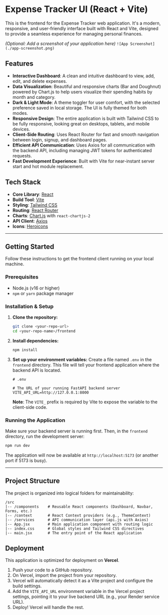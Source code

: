 # Expense Tracker UI (React + Vite)

This is the frontend for the Expense Tracker web application. It's a modern, responsive, and user-friendly interface built with React and Vite, designed to provide a seamless experience for managing personal finances.

_(Optional: Add a screenshot of your application here)_
`![App Screenshot](./app-screenshot.png)`

## Features

- **Interactive Dashboard**: A clean and intuitive dashboard to view, add, edit, and delete expenses.
- **Data Visualization**: Beautiful and responsive charts (Bar and Doughnut) powered by Chart.js to help users visualize their spending habits by month and category.
- **Dark & Light Mode**: A theme toggler for user comfort, with the selected preference saved in local storage. The UI is fully themed for both modes.
- **Responsive Design**: The entire application is built with Tailwind CSS to be fully responsive, looking great on desktops, tablets, and mobile devices.
- **Client-Side Routing**: Uses React Router for fast and smooth navigation between login, signup, and dashboard pages.
- **Efficient API Communication**: Uses Axios for all communication with the backend API, including managing JWT tokens for authenticated requests.
- **Fast Development Experience**: Built with Vite for near-instant server start and hot module replacement.

## Tech Stack

- **Core Library**: [React](https://reactjs.org/)
- **Build Tool**: [Vite](https://vitejs.dev/)
- **Styling**: [Tailwind CSS](https://tailwindcss.com/)
- **Routing**: [React Router](https://reactrouter.com/)
- **Charts**: [Chart.js](https://www.chartjs.org/) with `react-chartjs-2`
- **API Client**: [Axios](https://axios-http.com/)
- **Icons**: [Heroicons](https://heroicons.com/)

---

## Getting Started

Follow these instructions to get the frontend client running on your local machine.

### Prerequisites

- Node.js (v16 or higher)
- `npm` or `yarn` package manager

### Installation & Setup

1.  **Clone the repository:**

    ```bash
    git clone <your-repo-url>
    cd <your-repo-name>/frontend
    ```

2.  **Install dependencies:**

    ```bash
    npm install
    ```

3.  **Set up your environment variables:**
    Create a file named `.env` in the `frontend` directory. This file will tell your frontend application where the backend API is located.

    ```dotenv
    # .env

    # The URL of your running FastAPI backend server
    VITE_API_URL=http://127.0.0.1:8000
    ```

    **Note**: The `VITE_` prefix is required by Vite to expose the variable to the client-side code.

### Running the Application

Make sure your backend server is running first. Then, in the `frontend` directory, run the development server:

```bash
npm run dev
```

The application will now be available at `http://localhost:5173` (or another port if 5173 is busy).

---

## Project Structure

The project is organized into logical folders for maintainability:

```
/src
|-- /components    # Reusable React components (Dashboard, Navbar, Forms, etc.)
|-- /context       # React Context providers (e.g., ThemeContext)
|-- /services      # API communication layer (api.js with Axios)
|-- App.jsx        # Main application component with routing logic
|-- index.css      # Global styles and Tailwind CSS directives
|-- main.jsx       # The entry point of the React application
```

## Deployment

This application is optimized for deployment on **Vercel**.

1.  Push your code to a GitHub repository.
2.  On Vercel, import the project from your repository.
3.  Vercel will automatically detect it as a Vite project and configure the build settings.
4.  Add the `VITE_API_URL` environment variable in the Vercel project settings, pointing it to your live backend URL (e.g., your Render service URL).
5.  Deploy! Vercel will handle the rest.

